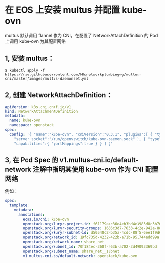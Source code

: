 # 在 EOS 上安装 multus 并配置 kube-ovn

multus 默认调用 flannel 作为 CNI，在配置了 NetworkAttachDefinition 的 Pod 上调用 kube-ovn 为其配置网络

## 1, 安装 multus：

```shell
$ kubectl apply -f https://raw.githubusercontent.com/k8snetworkplumbingwg/multus-cni/master/images/multus-daemonset.yml
```

## 2, 创建 NetworkAttachDefinition：

```yaml
apiVersion: k8s.cni.cncf.io/v1
kind: NetworkAttachmentDefinition
metadata:
  name: kube-ovn
  namespace: openstack
spec:
  config: '{ "name":"kube-ovn", "cniVersion":"0.3.1", "plugins":[ { "type":"kube-ovn",
    "server_socket":"/run/openvswitch/kube-ovn-daemon.sock" }, { "type":"portmap",
    "capabilities":{ "portMappings":true } } ] }'

```

## 3, 在 Pod Spec 的 v1.multus-cni.io/default-network 注解中指明其使用 kube-ovn 作为 CNI 配置网络

例如：

```yaml
spec:
  template:
    metadata:
      annotations:
        ecns.io/cni: kube-ovn
        openstack.org/kuryr-project-id: f61179aec36e4eb3bd4e3983d8c3b70b
        openstack.org/kuryr-security-groups: 1636c3d7-7633-4c2e-942a-88ef165b1cfa
        openstack.org/kuryr-subnet-id: d50548c2-b35a-4cdc-88f5-6ee1f9d63c43
        openstack.org/network_id: 19fc735d-4232-422b-a71b-951744add99a
        openstack.org/network_name: share_net
        openstack.org/subnet_id: 70f184ec-368f-463b-a702-3d49093369bd
        openstack.org/subnet_name: share_net__subnet
        v1.multus-cni.io/default-network: openstack/kube-ovn

```